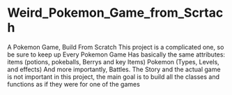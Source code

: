 # Weird_Pokemon_Game_from_Scrtach
A Pokemon Game, Build From Scratch
This project is a complicated one, so be sure to keep up
Every Pokemon Game Has basically the same attributes:
items (potions, pokeballs, Berrys and key Items)
Pokemon (Types, Levels, and effects)
And more importantly, Battles.
The Story and the actual game is not important in this project, 
the main goal is to build all the classes and functions as if they were for one of the games
